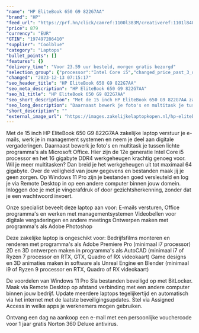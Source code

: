 ```yaml
---
"name": "HP EliteBook 650 G9 822G7AA"
"brand": "HP"
"feed_url": "https://prf.hn/click/camref:1100l383M/creativeref:1101l84031/destination:https%3A%2F%2Fwww.coolblue.nl%2Fproduct%2F932537"
"price": 879
"currency": "EUR"
"GTIN": "197497286410"
"supplier": "Coolblue"
"category": "Laptops"
"bullet_points": []
"features": {}
"delivery_time": "Voor 23.59 uur besteld, morgen gratis bezorgd"
"selection_group": {"processor":"Intel Core i5","changed_price_past_3_days":false,"product_family":"Elitebook"}
"changed": "2023-12-13 07:15:17"
"seo_header_title": "HP EliteBook 650 G9 822G7AA"
"seo_meta_description": "HP EliteBook 650 G9 822G7AA"
"seo_h1_title": "HP EliteBook 650 G9 822G7AA"
"seo_short_description": "Met de 15 inch HP EliteBook 650 G9 822G7AA zakelijke laptop verstuur je e-mails, werk je in management systemen en neem je deel aan digitale vergaderingen."
"seo_long_description": "Daarnaast bewerk je foto's en multitask je tussen lichte programma's als Microsoft Office. Hier zijn de 12e generatie Intel Core i5 processor en het 16 gigabyte DDR4 werkgeheugen krachtig genoeg voor. Wil je meer multitasken? Dan breid je het werkgeheugen uit tot maximaal 64 gigabyte. Over de veiligheid van jouw gegevens en bestanden maak jij je geen zorgen. Op Windows 11 Pro zijn je bestanden goed versleuteld en log je via Remote Desktop in op een andere computer binnen jouw domein. Inloggen doe je met je vingerafdruk of door gezichtsherkenning, zonder dat je een wachtwoord invoert. \r\n\r\nOnze specialist beveelt deze laptop aan voor:\r\nE-mails versturen, Office programma's en werken met managementsystemen\r\nVideobellen voor digitale vergaderingen en andere meetings\r\nOntwerpen maken met programma's als Adobe Photoshop\r\n\r\n\r\nDeze zakelijke laptop is ongeschikt voor:\r\nBedrijfsfilms monteren en renderen met programma's als Adobe Premiere Pro (minimaal i7 processor)\r\n2D en 3D ontwerpen maken in programma's als AutoCAD (minimaal i7 of Ryzen 7 processor en RTX, GTX, Quadro of RX videokaart)\r\nGame designs en 3D animaties maken in software als Unreal Engine en Blender (minimaal i9 of Ryzen 9 processor en RTX, Quadro of RX videokaart)\r\n\r\n\r\nDe voordelen van Windows 11 Pro\r\nSla bestanden beveiligd op met BitLocker. \r\nMaak via Remote Desktop op afstand verbinding met een andere computer binnen jouw bedrijf. \r\nUpdate meerdere laptops tegelijkertijd en automatisch via het internet met de laatste beveiligingsupdates. \r\nStel via Assigned Access in welke apps je werknemers mogen gebruiken. \r\n\r\n \r\nOntvang een dag na aankoop een e-mail met een persoonlijke vouchercode voor 1 jaar gratis Norton 360 Deluxe antivirus."
"short_description": ""
"external_image_url": "https://images.zakelijkelaptopkopen.nl/hp-elitebook-650-g9-822g7aa.webp"
---
```


Met de 15 inch HP EliteBook 650 G9 822G7AA zakelijke laptop verstuur je e-mails, werk je in management systemen en neem je deel aan digitale vergaderingen. Daarnaast bewerk je foto's en multitask je tussen lichte programma's als Microsoft Office. Hier zijn de 12e generatie Intel Core i5 processor en het 16 gigabyte DDR4 werkgeheugen krachtig genoeg voor. Wil je meer multitasken? Dan breid je het werkgeheugen uit tot maximaal 64 gigabyte. Over de veiligheid van jouw gegevens en bestanden maak jij je geen zorgen. Op Windows 11 Pro zijn je bestanden goed versleuteld en log je via Remote Desktop in op een andere computer binnen jouw domein. Inloggen doe je met je vingerafdruk of door gezichtsherkenning, zonder dat je een wachtwoord invoert.

Onze specialist beveelt deze laptop aan voor:
E-mails versturen, Office programma's en werken met managementsystemen
Videobellen voor digitale vergaderingen en andere meetings
Ontwerpen maken met programma's als Adobe Photoshop


Deze zakelijke laptop is ongeschikt voor:
Bedrijfsfilms monteren en renderen met programma's als Adobe Premiere Pro (minimaal i7 processor)
2D en 3D ontwerpen maken in programma's als AutoCAD (minimaal i7 of Ryzen 7 processor en RTX, GTX, Quadro of RX videokaart)
Game designs en 3D animaties maken in software als Unreal Engine en Blender (minimaal i9 of Ryzen 9 processor en RTX, Quadro of RX videokaart)


De voordelen van Windows 11 Pro
Sla bestanden beveiligd op met BitLocker.
Maak via Remote Desktop op afstand verbinding met een andere computer binnen jouw bedrijf.
Update meerdere laptops tegelijkertijd en automatisch via het internet met de laatste beveiligingsupdates.
Stel via Assigned Access in welke apps je werknemers mogen gebruiken.

 
Ontvang een dag na aankoop een e-mail met een persoonlijke vouchercode voor 1 jaar gratis Norton 360 Deluxe antivirus.